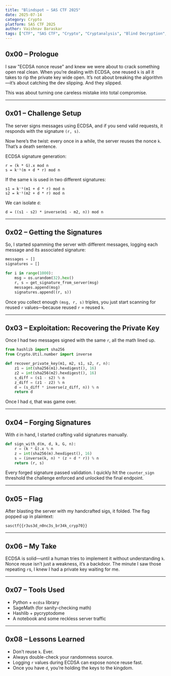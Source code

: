 ```yaml
---
title: "Blindspot – SAS CTF 2025"
date: 2025-07-14
category: Crypto
platform: SAS CTF 2025
author: Vaishnav Baraskar
tags: ["CTF", "SAS CTF", "Crypto", "Cryptanalysis", "Blind Decryption", "SAS CTF 2025", "CTF Writeup", "Challenge Solving", "Vaishnav Baraskar"]
---
```



## 0x00 – Prologue

I saw "ECDSA nonce reuse" and knew we were about to crack something open real clean. When you’re dealing with ECDSA, one reused `k` is all it takes to rip the private key wide open. It’s not about breaking the algorithm—it’s about catching the dev slipping. And they slipped.

This was about turning one careless mistake into total compromise.

---

## 0x01 – Challenge Setup

The server signs messages using ECDSA, and if you send valid requests, it responds with the signature `(r, s)`.

Now here’s the twist: every once in a while, the server reuses the nonce `k`. That’s a death sentence.

ECDSA signature generation:

```
r = (k * G).x mod n
s = k⁻¹(m + d * r) mod n
```

If the same `k` is used in two different signatures:

```
s1 = k⁻¹(m1 + d * r) mod n
s2 = k⁻¹(m2 + d * r) mod n
```

We can isolate `d`:

```
d = ((s1 - s2) * inverse(m1 - m2, n)) mod n
```

---

## 0x02 – Getting the Signatures

So, I started spamming the server with different messages, logging each message and its associated signature:

```python
messages = []
signatures = []

for i in range(1000):
    msg = os.urandom(32).hex()
    r, s = get_signature_from_server(msg)
    messages.append(msg)
    signatures.append((r, s))
```

Once you collect enough `(msg, r, s)` triples, you just start scanning for reused `r` values—because reused `r` = reused `k`.

---

## 0x03 – Exploitation: Recovering the Private Key

Once I had two messages signed with the same `r`, all the math lined up.

```python
from hashlib import sha256
from Crypto.Util.number import inverse

def recover_private_key(m1, m2, s1, s2, r, n):
    z1 = int(sha256(m1).hexdigest(), 16)
    z2 = int(sha256(m2).hexdigest(), 16)
    s_diff = (s1 - s2) % n
    z_diff = (z1 - z2) % n
    d = (s_diff * inverse(z_diff, n)) % n
    return d
```

Once I had `d`, that was game over.

---

## 0x04 – Forging Signatures

With `d` in hand, I started crafting valid signatures manually.

```python
def sign_with_d(m, d, k, G, n):
    r = (k * G).x % n
    z = int(sha256(m).hexdigest(), 16)
    s = (inverse(k, n) * (z + d * r)) % n
    return (r, s)
```

Every forged signature passed validation. I quickly hit the `counter_sign` threshold the challenge enforced and unlocked the final endpoint.

---

## 0x05 – Flag

After blasting the server with my handcrafted sigs, it folded. The flag popped up in plaintext:

```
sasctf{{r3us3d_n0nc3s_br34k_cryp70}}
```

---

## 0x06 – My Take

ECDSA is solid—until a human tries to implement it without understanding `k`. Nonce reuse isn’t just a weakness, it’s a backdoor. The minute I saw those repeating `r`s, I knew I had a private key waiting for me.

---

## 0x07 – Tools Used

- Python + `ecdsa` library
- SageMath (for sanity-checking math)
- Hashlib + pycryptodome
- A notebook and some reckless server traffic

---

## 0x08 – Lessons Learned

- Don’t reuse `k`. Ever.
- Always double-check your randomness source.
- Logging `r` values during ECDSA can expose nonce reuse fast.
- Once you have `d`, you’re holding the keys to the kingdom.
